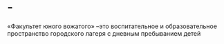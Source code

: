 # -
«Факультет юного вожатого» –это воспитательное и образовательное пространство городского лагеря с дневным пребыванием детей
